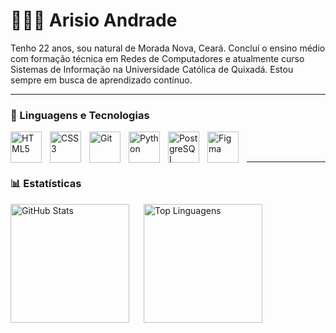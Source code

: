 # 👨🏻‍💻 Arisio Andrade

Tenho 22 anos, sou natural de Morada Nova, Ceará. Concluí o ensino médio com formação técnica em Redes de Computadores e atualmente curso Sistemas de Informação na Universidade Católica de Quixadá. Estou sempre em busca de aprendizado contínuo.

---

### 🤖 Linguagens e Tecnologias

<img
  align="left"
  alt="HTML5"
  title="HTML5"
  width="50px"
  style="padding-right: 10px;"
  src="https://cdn.jsdelivr.net/gh/devicons/devicon/icons/html5/html5-original.svg"
/>
<img
  align="left"
  alt="CSS3"
  title="CSS3"
  width="50px"
  style="padding-right: 10px;"
  src="https://cdn.jsdelivr.net/gh/devicons/devicon/icons/css3/css3-original.svg"
/>
<img
  align="left"
  alt="Git"
  title="Git"
  width="50px"
  style="padding-right: 10px;"
  src="https://cdn.jsdelivr.net/gh/devicons/devicon/icons/git/git-original.svg"
/>
<img
  align="left"
  alt="Python"
  title="Python"
  width="50px"
  style="padding-right: 10px;"
  src="https://cdn.jsdelivr.net/gh/devicons/devicon/icons/python/python-original.svg"
/>
<img
  align="left"
  alt="PostgreSQL"
  title="PostgreSQL"
  width="50px"
  style="padding-right: 10px;"
  src="https://cdn.jsdelivr.net/gh/devicons/devicon/icons/postgresql/postgresql-original.svg"
/>
<img
  align="left"
  alt="Figma"
  title="Figma"
  width="50px"
  style="padding-right: 10px;"
  src="https://cdn.jsdelivr.net/gh/devicons/devicon/icons/figma/figma-original.svg"
/>

<br/><br/>

---

### 📊 Estatísticas

<p>
  <img
    align="left"
    alt="GitHub Stats"
    height="190"
    style="padding-right: 20px;"
    src="https://github-readme-stats.vercel.app/api?username=arisioandradee&theme=tokyonight&hide_border=false&include_all_commits=true"
  />
  <img
    align="left"
    alt="Top Linguagens"
    height="190"
    src="https://github-readme-stats.vercel.app/api/top-langs/?username=arisioandradee&theme=tokyonight&layout=compact&langs_count=9&hide_border=false"
  />
</p>

